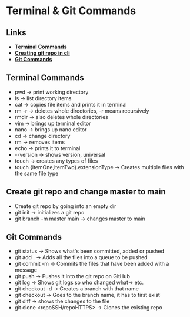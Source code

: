 # Terminal & Git Commands

## Links

- **[Terminal Commands](#terminal-commands)**
- **[Creating git repo in cli](#create-git-repo-and-change-master-to-main)**
- **[Git Commands](#git-commands)**

## Terminal Commands

- pwd -> print working directory
- ls -> list directory items
- cat -> copies file items and prints it in terminal
- rm -r -> deletes whole directories, -r means recursively
- rmdir -> also deletes whole directories
- vim -> brings up terminal editor
- nano -> brings up nano editor
- cd -> change directory
- rm -> removes items
- echo -> prints it to terminal
- --version -> shows version, universal
- touch -> creates any types of files
- touch {itemOne,itemTwo}.extensionType -> Creates multiple files with the same file type

## Create git repo and change master to main

- Create git repo by going into an empty dir
- git init -> initializes a git repo
- git branch -m master main -> changes master to main

## Git Commands

- git status -> Shows what's been committed, added or pushed
- git add . -> Adds all the files into a queue to be pushed
- git commit -m -> Commits the files that have been added with a message
- git push -> Pushes it into the git repo on GitHub
- git log -> Shows git logs so who changed what-> etc.
- git checkout -d <insertNameHere> -> Creates a branch with that name
- git checkout <branchName> -> Goes to the branch name, it has to first exist
- git diff -> shows the changes to the file
- git clone <repoSSH/repoHTTPS> -> Clones the existing repo

